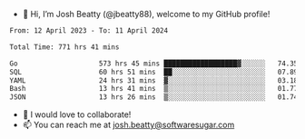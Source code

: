 - 👋 Hi, I’m Josh Beatty (@jbeatty88), welcome to my GitHub profile!

<!--START_SECTION:waka-->

```txt
From: 12 April 2023 - To: 11 April 2024

Total Time: 771 hrs 41 mins

Go                    573 hrs 45 mins ██████████████████▓░░░░░░   74.35 %
SQL                   60 hrs 51 mins  ██░░░░░░░░░░░░░░░░░░░░░░░   07.89 %
YAML                  24 hrs 31 mins  ▓░░░░░░░░░░░░░░░░░░░░░░░░   03.18 %
Bash                  13 hrs 41 mins  ▒░░░░░░░░░░░░░░░░░░░░░░░░   01.77 %
JSON                  13 hrs 26 mins  ▒░░░░░░░░░░░░░░░░░░░░░░░░   01.74 %
```

<!--END_SECTION:waka-->

- 💞️ I would love to collaborate!
- 📫 You can reach me at josh.beatty@softwaresugar.com

<!---
jbeatty88/jbeatty88 is a ✨ special ✨ repository because its `README.md` (this file) appears on your GitHub profile.
You can click the Preview link to take a look at your changes.
--->
